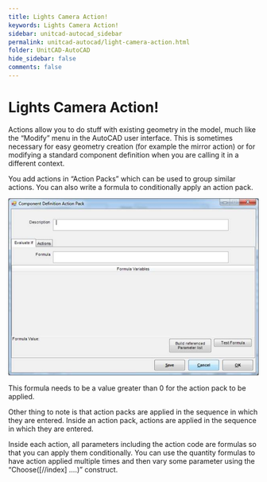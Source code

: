 ```yaml
---
title: Lights Camera Action!
keywords: Lights Camera Action!
sidebar: unitcad-autocad_sidebar
permalink: unitcad-autocad/light-camera-action.html
folder: UnitCAD-AutoCAD
hide_sidebar: false
comments: false
---
```

# Lights Camera Action!

Actions allow you to do stuff with existing geometry in the model, much like the “Modify” menu in the AutoCAD user interface. This is sometimes necessary for easy geometry creation (for example the mirror action) or for modifying a standard component definition when you are calling it in a different context.

You add actions in “Action Packs” which can be used to group similar actions. You can also write a formula to conditionally apply an action pack.

![](/images/light-caemra-action-com-def-actionpack.jpg)

This formula needs to be a value greater than 0 for the action pack to be applied.

Other thing to note is that action packs are applied in the sequence in which they are entered. Inside an action pack, actions are applied in the sequence in which they are entered.

Inside each action, all parameters including the action code are formulas so that you can apply them conditionally. You can use the quantity formulas to have action applied multiple times and then vary some parameter using the “Choose([//index] ….)” construct.



